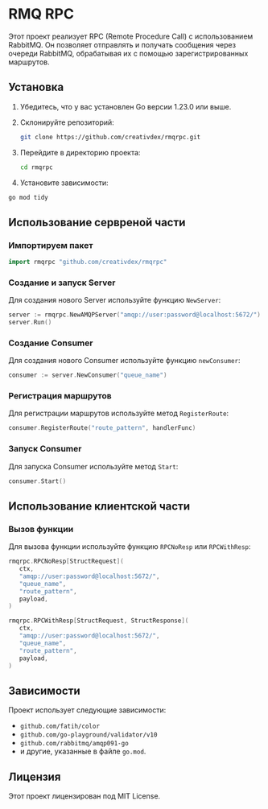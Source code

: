 # RMQ RPC

Этот проект реализует RPC (Remote Procedure Call) с использованием RabbitMQ. Он позволяет отправлять и получать сообщения через очереди RabbitMQ, обрабатывая их с помощью зарегистрированных маршрутов.

## Установка

1. Убедитесь, что у вас установлен Go версии 1.23.0 или выше.
2. Склонируйте репозиторий:

   ```bash
   git clone https://github.com/creativdex/rmqrpc.git
   ```

3. Перейдите в директорию проекта:

   ```bash
   cd rmqrpc
   ```

4. Установите зависимости:

```bash
go mod tidy
```

## Использование сервреной части

### Импортируем пакет

```go
import rmqrpc "github.com/creativdex/rmqrpc"
```

### Создание и запуск Server

Для создания нового Server используйте функцию `NewServer`:

```go
server := rmqrpc.NewAMQPServer("amqp://user:password@localhost:5672/")
server.Run()
```

### Создание Consumer

Для создания нового Consumer используйте функцию `newConsumer`:

```go
consumer := server.NewConsumer("queue_name")
```

### Регистрация маршрутов

Для регистрации маршрутов используйте метод `RegisterRoute`:

```go
consumer.RegisterRoute("route_pattern", handlerFunc)
```

### Запуск Consumer

Для запуска Consumer используйте метод `Start`:

```go
consumer.Start()
```

## Использование клиентской части

### Вызов функции

Для вызова функции используйте функцию `RPCNoResp` или `RPCWithResp`:

```go
rmqrpc.RPCNoResp[StructRequest](
   ctx,
   "amqp://user:password@localhost:5672/",
   "queue_name",
   "route_pattern",
   payload,
)

rmqrpc.RPCWithResp[StructRequest, StructResponse](
   ctx,
   "amqp://user:password@localhost:5672/",
   "queue_name",
   "route_pattern",
   payload,
)
```

## Зависимости

Проект использует следующие зависимости:

- `github.com/fatih/color`
- `github.com/go-playground/validator/v10`
- `github.com/rabbitmq/amqp091-go`
- и другие, указанные в файле `go.mod`.

## Лицензия

Этот проект лицензирован под MIT License.
